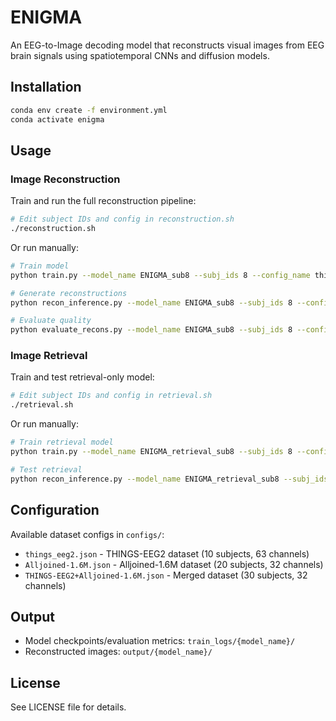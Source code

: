 # ENIGMA

An EEG-to-Image decoding model that reconstructs visual images from EEG brain signals using spatiotemporal CNNs and diffusion models.

## Installation

```bash
conda env create -f environment.yml
conda activate enigma
```

## Usage

### Image Reconstruction

Train and run the full reconstruction pipeline:

```bash
# Edit subject IDs and config in reconstruction.sh
./reconstruction.sh
```

Or run manually:
```bash
# Train model
python train.py --model_name ENIGMA_sub8 --subj_ids 8 --config_name things_eeg2

# Generate reconstructions  
python recon_inference.py --model_name ENIGMA_sub8 --subj_ids 8 --config_name things_eeg2

# Evaluate quality
python evaluate_recons.py --model_name ENIGMA_sub8 --subj_ids 8 --config_name things_eeg2
```

### Image Retrieval

Train and test retrieval-only model:

```bash
# Edit subject IDs and config in retrieval.sh
./retrieval.sh
```

Or run manually:
```bash
# Train retrieval model
python train.py --model_name ENIGMA_retrieval_sub8 --subj_ids 8 --config_name things_eeg2 --retrieval_only --num_epochs 50

# Test retrieval
python recon_inference.py --model_name ENIGMA_retrieval_sub8 --subj_ids 8 --config_name things_eeg2 --retrieval_only
```

## Configuration

Available dataset configs in `configs/`:
- `things_eeg2.json` - THINGS-EEG2 dataset (10 subjects, 63 channels)
- `Alljoined-1.6M.json` - Alljoined-1.6M dataset (20 subjects, 32 channels)  
- `THINGS-EEG2+Alljoined-1.6M.json` - Merged dataset (30 subjects, 32 channels)

## Output

- Model checkpoints/evaluation metrics: `train_logs/{model_name}/`
- Reconstructed images: `output/{model_name}/`

## License

See LICENSE file for details.